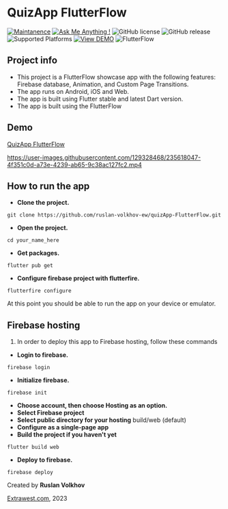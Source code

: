 # QuizApp FlutterFlow

[![Maintanence](https://img.shields.io/badge/Maintenance-yes-blue.svg)]()
[![Ask Me Anything !](https://img.shields.io/badge/Ask%20me-anything-1abc9c.svg)]()
![GitHub license](https://img.shields.io/github/license/Naereen/StrapDown.js.svg)
![GitHub release](https://img.shields.io/badge/release-v1.0.0-blue)
![Supported Platforms](https://img.shields.io/badge/Platform-Android%20|%20iOS%20|%20Web%20%20-blue.svg?logo=flutter)
[![View DEMO](https://img.shields.io/badge/VIEW-DEMO-lightgreen.svg)](https://volkhov-map.web.app)
![FlutterFlow](https://img.shields.io/badge/FlutterFlow-6E61FA.svg?logo=flutter)

## Project info 
- This project is a FlutterFlow showcase app with the following features: Firebase database, Animation, and Custom Page Transitions.
- The app runs on Android, iOS and Web.
- The app is built using Flutter stable and latest Dart version.
- The app is built using the FlutterFlow

## Demo
[QuizApp FlutterFlow](https://quizapp-69a6b.web.app)



https://user-images.githubusercontent.com/129328468/235618047-4f351c0d-a73e-4239-ab65-9c38ac127fc2.mp4


## How to run the app
- **Clone the project.**
```shell
git clone https://github.com/ruslan-volkhov-ew/quizApp-FlutterFlow.git
```
- **Open the project.**
```shell
cd your_name_here
```
- **Get packages.**
```shell
flutter pub get
```
- **Configure firebase project with flutterfire.**
```shell
flutterfire configure
```


At this point you should be able to run the app on your device or emulator.


## Firebase hosting

1. In order to deploy this app to Firebase hosting, follow these commands

- **Login to firebase.**
```shell
firebase login
```
- **Initialize firebase.**
```shell
firebase init
```
- **Choose account, then choose Hosting as an option.**
- **Select Firebase project**
- **Select public directory for your hosting**
build/web (default)
- **Configure as a single-page app**
- **Build the project if you haven't yet**
```shell
flutter build web
```
- **Deploy to firebase.**
```shell
firebase deploy
```



Created by **Ruslan Volkhov**

[Extrawest.com](https://www.extrawest.com), 2023

